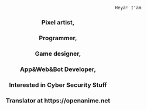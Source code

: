                                                              Heya! I'am

<h3 align="center">Pixel artist,</h3>
<h3 align="center">Programmer,</h3>
<h3 align="center">Game designer,</h3>
<h3 align="center">App&Web&Bot Developer,</h3>
<h3 align="center">Interested in Cyber Security Stuff</h3>
<h3 align="center">Translator at https://openanime.net</h3>
